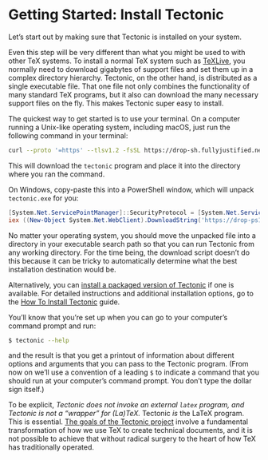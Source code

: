 # Getting Started: Install Tectonic

Let’s start out by making sure that Tectonic is installed on your system.

Even this step will be very different than what you might be used to with other
TeX systems. To install a normal TeX system such as [TeXLive], you normally need
to download gigabytes of support files and set them up in a complex directory
hierarchy. Tectonic, on the other hand, is distributed as a single executable
file. That one file not only combines the functionality of many standard TeX
programs, but it also can download the many necessary support files on the fly.
This makes Tectonic super easy to install.

[TeXLive]: https://www.tug.org/texlive/acquire-netinstall.html

The quickest way to get started is to use your terminal. On a computer running a
Unix-like operating system, including macOS, just run the following command in
your terminal:

```sh
curl --proto '=https' --tlsv1.2 -fsSL https://drop-sh.fullyjustified.net |sh
```

This will download the `tectonic` program and place it into the directory where
you ran the command.

On Windows, copy-paste this into a PowerShell window, which will unpack
`tectonic.exe` for you:

```ps1
[System.Net.ServicePointManager]::SecurityProtocol = [System.Net.ServicePointManager]::SecurityProtocol -bor 3072
iex ((New-Object System.Net.WebClient).DownloadString('https://drop-ps1.fullyjustified.net'))
```

No matter your operating system, you should move the unpacked file into a
directory in your executable search path so that you can run Tectonic from any
working directory. For the time being, the download script doesn’t do this
because it can be tricky to automatically determine what the best installation
destination would be.

Alternatively, you can [install a packaged version of Tectonic][inst-packaged]
if one is available. For detailed instructions and additional installation
options, go to the [How To Install Tectonic][inst-ref] guide.

[inst-packaged]: ../installation/index.md#pre-built-binary-packages
[inst-ref]: ../installation/index.md

You’ll know that you’re set up when you can go to your computer’s command prompt
and run:

```sh
$ tectonic --help
```

and the result is that you get a printout of information about different options
and arguments that you can pass to the Tectonic program. (From now on we’ll use
a convention of a leading `$` to indicate a command that you should run at your
computer’s command prompt. You don’t type the dollar sign itself.)

To be explicit, *Tectonic does not invoke an external `latex` program, and
Tectonic is not a “wrapper” for (La)TeX.* Tectonic *is* the LaTeX program. This
is essential. [The goals of the Tectonic project][goals] involve a fundamental
transformation of how we use TeX to create technical documents, and it is not
possible to achieve that without radical surgery to the heart of how TeX has
traditionally operated.

[goals]: ../introduction/index.md#the-goals-of-tectonic